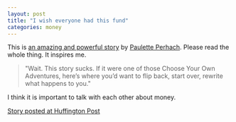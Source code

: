 ```yaml
---
layout: post
title: "I wish everyone had this fund"
categories: money
---
```


This is [an amazing and powerful story](https://thebillfold.com/a-story-of-a-fuck-off-fund-648401263659#.igevrxz1e) by [Paulette Perhach](https://twitter.com/pauletteperhach).
Please read the whole thing.   It inspires me.  

> "Wait. This story sucks. If it were one of those Choose Your Own Adventures, here’s where you’d want to flip back, start over, rewrite what happens to you."

I think it is important to talk with each other about money.  

[Story posted at Huffington Post](http://www.huffingtonpost.com/paulette-perhach/a-story-of-a-fuck-off-fund_b_9065308.html)

